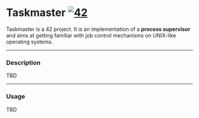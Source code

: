 # Taskmaster [![42](https://i.imgur.com/9NXfcit.jpg)](i.imgur.com/9NXfcit.jpg)

Taskmaster is a 42 project. It is an implementation of a **process supervisor** and aims at getting familiar with job control mechanisms on UNIX-like operating systems.

---

### Description
TBD

---

### Usage
TBD
